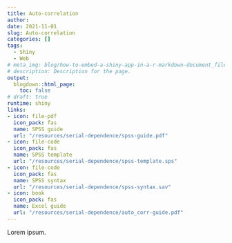 ```yaml
---
title: Auto-correlation
author:
date: 2021-11-01
slug: Auto-correlation
categories: []
tags:
  - Shiny
  - Web
# meta_img: blog/how-to-embed-a-shiny-app-in-a-r-markdown-document_files/shiny-app-in-blogdown.jpeg
# description: Description for the page.
output:
  blogdown::html_page:
    toc: false
# draft: true
runtime: shiny
links:
- icon: file-pdf
  icon_pack: fas
  name: SPSS guide
  url: "/resources/serial-dependence/spss-guide.pdf"
- icon: file-code
  icon_pack: fas
  name: SPSS template
  url: "/resources/serial-dependence/spss-template.sps"
- icon: file-code
  icon_pack: fas
  name: SPSS syntax
  url: "/resources/serial-dependence/spss-syntax.sav"
- icon: book
  icon_pack: fas
  name: Excel guide
  url: "/resources/serial-dependence/auto_corr-guide.pdf"
---
```


Lorem ipsum. 
